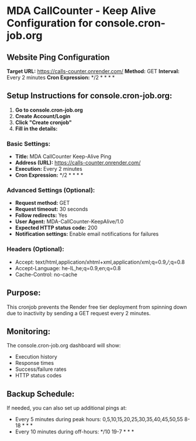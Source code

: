 # MDA CallCounter - Keep Alive Configuration for console.cron-job.org

## Website Ping Configuration

**Target URL:** https://calls-counter.onrender.com/
**Method:** GET
**Interval:** Every 2 minutes
**Cron Expression:** */2 * * * *

## Setup Instructions for console.cron-job.org:

1. **Go to console.cron-job.org**
2. **Create Account/Login**
3. **Click "Create cronjob"**
4. **Fill in the details:**

### Basic Settings:
- **Title:** MDA CallCounter Keep-Alive Ping
- **Address (URL):** https://calls-counter.onrender.com/
- **Execution:** Every 2 minutes
- **Cron Expression:** */2 * * * *

### Advanced Settings (Optional):
- **Request method:** GET
- **Request timeout:** 30 seconds
- **Follow redirects:** Yes
- **User Agent:** MDA-CallCounter-KeepAlive/1.0
- **Expected HTTP status code:** 200
- **Notification settings:** Enable email notifications for failures

### Headers (Optional):
- Accept: text/html,application/xhtml+xml,application/xml;q=0.9,*/*;q=0.8
- Accept-Language: he-IL,he;q=0.9,en;q=0.8
- Cache-Control: no-cache

## Purpose:
This cronjob prevents the Render free tier deployment from spinning down
due to inactivity by sending a GET request every 2 minutes.

## Monitoring:
The console.cron-job.org dashboard will show:
- Execution history
- Response times
- Success/failure rates
- HTTP status codes

## Backup Schedule:
If needed, you can also set up additional pings at:
- Every 5 minutes during peak hours: 0,5,10,15,20,25,30,35,40,45,50,55 8-18 * * *
- Every 10 minutes during off-hours: */10 19-7 * * *